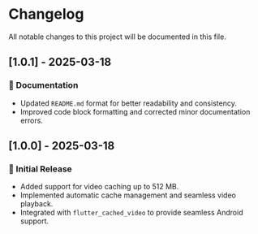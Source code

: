 # Changelog

All notable changes to this project will be documented in this file.

## [1.0.1] - 2025-03-18
### 📝 Documentation
- Updated `README.md` format for better readability and consistency.
- Improved code block formatting and corrected minor documentation errors.

## [1.0.0] - 2025-03-18
### 🎉 Initial Release
- Added support for video caching up to 512 MB.
- Implemented automatic cache management and seamless video playback.
- Integrated with `flutter_cached_video` to provide seamless Android support.
